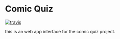 
Comic Quiz
=======

[![travis](https://travis-ci.org/pedrosnk/comic-quiz.svg)](https://travis-ci.org/pedrosnk/comic-quiz)

this is an web app interface for the comic quiz project.
